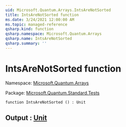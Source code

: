 ```yaml
---
uid: Microsoft.Quantum.Arrays.IntsAreNotSorted
title: IntsAreNotSorted function
ms.date: 3/24/2021 12:00:00 AM
ms.topic: managed-reference
qsharp.kind: function
qsharp.namespace: Microsoft.Quantum.Arrays
qsharp.name: IntsAreNotSorted
qsharp.summary: ''
---
```


# IntsAreNotSorted function

Namespace: [Microsoft.Quantum.Arrays](xref:Microsoft.Quantum.Arrays)

Package: [Microsoft.Quantum.Standard.Tests](https://nuget.org/packages/Microsoft.Quantum.Standard.Tests)




```qsharp
function IntsAreNotSorted () : Unit
```


## Output : [Unit](xref:microsoft.quantum.lang-ref.unit)

